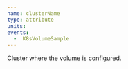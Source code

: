 ```yaml
---
name: clusterName
type: attribute
units:
events:
  -  K8sVolumeSample
---
```


Cluster where the volume is configured.